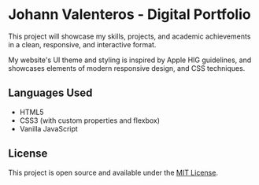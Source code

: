 # Johann Valenteros - Digital Portfolio  

This project will showcase my skills, projects, and academic achievements in a clean, responsive, and interactive format.

My website's UI theme and styling is inspired by Apple HIG guidelines, and showcases elements of modern responsive design, and CSS techniques.

## Languages Used

- HTML5
- CSS3 (with custom properties and flexbox)
- Vanilla JavaScript

## License

This project is open source and available under the [MIT License](LICENSE).
